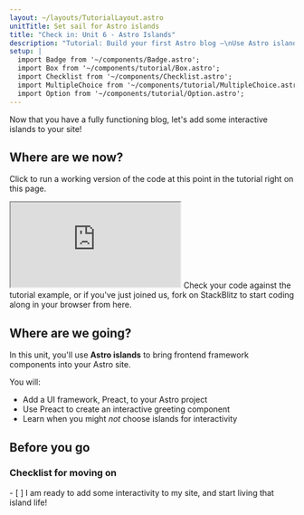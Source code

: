 ```yaml
---
layout: ~/layouts/TutorialLayout.astro
unitTitle: Set sail for Astro islands
title: "Check in: Unit 6 - Astro Islands"
description: "Tutorial: Build your first Astro blog —\nUse Astro islands to bring frontend framework components into your Astro site"
setup: |
  import Badge from '~/components/Badge.astro';
  import Box from '~/components/tutorial/Box.astro';
  import Checklist from '~/components/Checklist.astro';
  import MultipleChoice from '~/components/tutorial/MultipleChoice.astro';
  import Option from '~/components/tutorial/Option.astro';
---
```

Now that you have a fully functioning blog, let's add some interactive islands to your site!

## Where are we now?

Click to run a working version of the code at this point in the tutorial right on this page.

 <iframe src="https://stackblitz.com/edit/astro-tutorial-5?ctl=1&embed=1&file=src/pages/index.astro"></iframe>
 Check your code against the tutorial example, or if you've just joined us, fork on StackBlitz to start coding along in your browser from here.

## Where are we going?

In this unit, you'll use **Astro islands** to bring frontend framework components into your Astro site. 

You will:
- Add a UI framework, Preact, to your Astro project
- Use Preact to create an interactive greeting component
- Learn when you might _not_ choose islands for interactivity

## Before you go
<Box icon="check-list">

### Checklist for moving on

<Checklist key ="interactivity">
- [ ] I am ready to add some interactivity to my site, and start living that island life!
</Checklist>
</Box>
